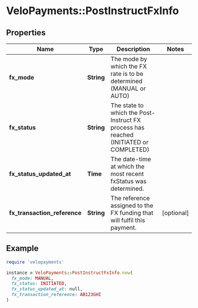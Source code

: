 # VeloPayments::PostInstructFxInfo

## Properties

| Name | Type | Description | Notes |
| ---- | ---- | ----------- | ----- |
| **fx_mode** | **String** | The mode by which the FX rate is to be determined (MANUAL or AUTO) |  |
| **fx_status** | **String** | The state to which the Post-Instruct FX process has reached (INITIATED or COMPLETED) |  |
| **fx_status_updated_at** | **Time** | The date-time at which the most recent fxStatus was determined. |  |
| **fx_transaction_reference** | **String** | The reference assigned to the FX funding that will fulfil this payment. | [optional] |

## Example

```ruby
require 'velopayments'

instance = VeloPayments::PostInstructFxInfo.new(
  fx_mode: MANUAL,
  fx_status: INITIATED,
  fx_status_updated_at: null,
  fx_transaction_reference: AB123GHI
)
```

